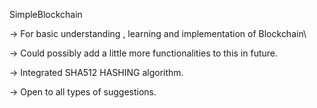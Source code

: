 SimpleBlockchain

-> For basic understanding , learning and implementation of Blockchain\

-> Could possibly add a little more functionalities to this in future.

-> Integrated SHA512 HASHING algorithm.

-> Open to all types of suggestions.
